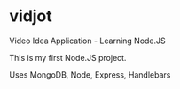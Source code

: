 # vidjot
Video Idea Application - Learning Node.JS

This is my first Node.JS project. 

Uses MongoDB, Node, Express, Handlebars